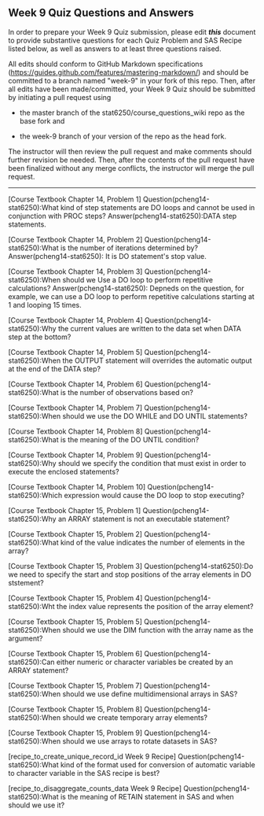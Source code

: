 ## Week 9 Quiz Questions and Answers

In order to prepare your Week 9 Quiz submission, please edit ***this*** document to provide substantive questions for each Quiz Problem and SAS Recipe listed below, as well as answers to at least three questions raised.

All edits should conform to GitHub Markdown specifications (https://guides.github.com/features/mastering-markdown/) and should be committed to a branch named "week-9" in your fork of this repo. Then, after all edits have been made/committed, your Week 9 Quiz should be submitted by initiating a pull request using

- the master branch of the stat6250/course_questions_wiki repo as the base fork and

- the week-9 branch of your version of the repo as the head fork.

The instructor will then review the pull request and make comments should further revision be needed. Then, after the contents of the pull request have been finalized without any merge conflicts, the instructor will merge the pull request.

********************************************************************************



[Course Textbook Chapter 14, Problem 1]
Question(pcheng14-stat6250):What kind of step statements are DO loops and cannot be used in conjunction with PROC steps?
Answer(pcheng14-stat6250):DATA step statements.



[Course Textbook Chapter 14, Problem 2]
Question(pcheng14-stat6250):What is the number of iterations determined by?
Answer(pcheng14-stat6250): It is DO statement's stop value.



[Course Textbook Chapter 14, Problem 3]
Question(pcheng14-stat6250):When should we Use a DO loop to perform repetitive calculations?
Answer(pcheng14-stat6250): Depneds on the question, for example, we can use a DO loop to perform repetitive calculations starting at 1 and looping 15 times.



[Course Textbook Chapter 14, Problem 4]
Question(pcheng14-stat6250):Why the current values are written to the data set when DATA step at the bottom?



[Course Textbook Chapter 14, Problem 5]
Question(pcheng14-stat6250):When the OUTPUT statement will overrides the automatic output at the end of the DATA step?



[Course Textbook Chapter 14, Problem 6]
Question(pcheng14-stat6250):What is the number of observations based on?



[Course Textbook Chapter 14, Problem 7]
Question(pcheng14-stat6250):When should we use the DO WHILE and DO UNTIL statements?



[Course Textbook Chapter 14, Problem 8]
Question(pcheng14-stat6250):What is the meaning of the DO UNTIL condition?



[Course Textbook Chapter 14, Problem 9]
Question(pcheng14-stat6250):Why should we specify the condition that must exist in order to execute the enclosed statements?



[Course Textbook Chapter 14, Problem 10]
Question(pcheng14-stat6250):Which expression would cause the DO loop to stop executing?



[Course Textbook Chapter 15, Problem 1]
Question(pcheng14-stat6250):Why an ARRAY statement is not an executable statement?



[Course Textbook Chapter 15, Problem 2]
Question(pcheng14-stat6250):What kind of the value indicates the number of elements in the array?



[Course Textbook Chapter 15, Problem 3]
Question(pcheng14-stat6250):Do we need to specify the start and stop positions of the array elements in DO ststement?



[Course Textbook Chapter 15, Problem 4]
Question(pcheng14-stat6250):Wht the index value represents the position of the array element?



[Course Textbook Chapter 15, Problem 5]
Question(pcheng14-stat6250):When should we use the DIM function with the array name as the argument?



[Course Textbook Chapter 15, Problem 6]
Question(pcheng14-stat6250):Can either numeric or character variables be created by an ARRAY statement?



[Course Textbook Chapter 15, Problem 7]
Question(pcheng14-stat6250):When should we use define multidimensional arrays in SAS?



[Course Textbook Chapter 15, Problem 8]
Question(pcheng14-stat6250):When should we create temporary array elements?



[Course Textbook Chapter 15, Problem 9]
Question(pcheng14-stat6250):When should we use arrays to rotate datasets in SAS?



[recipe_to_create_unique_record_id Week 9 Recipe]
Question(pcheng14-stat6250):What kind of the format used for conversion of automatic variable to character variable in the SAS recipe is best?



[recipe_to_disaggregate_counts_data Week 9 Recipe]
Question(pcheng14-stat6250):What is the meaning of RETAIN statement in SAS and when should we use it?




